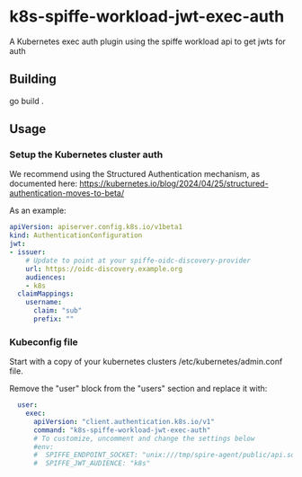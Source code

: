 # k8s-spiffe-workload-jwt-exec-auth
A Kubernetes exec auth plugin using the spiffe workload api to get jwts for auth

## Building
go build .

## Usage

### Setup the Kubernetes cluster auth

We recommend using the Structured Authentication mechanism, as documented here: https://kubernetes.io/blog/2024/04/25/structured-authentication-moves-to-beta/

As an example:
```yaml
apiVersion: apiserver.config.k8s.io/v1beta1
kind: AuthenticationConfiguration
jwt:
- issuer:
    # Update to point at your spiffe-oidc-discovery-provider
    url: https://oidc-discovery.example.org
    audiences:
    - k8s
  claimMappings:
    username:
      claim: "sub"
      prefix: ""
```

### Kubeconfig file

Start with a copy of your kubernetes clusters /etc/kubernetes/admin.conf file.

Remove the "user" block from the "users" section and replace it with:
```yaml
  user:
    exec:
      apiVersion: "client.authentication.k8s.io/v1"
      command: "k8s-spiffe-workload-jwt-exec-auth"
      # To customize, uncomment and change the settings below
      #env:
      #  SPIFFE_ENDPOINT_SOCKET: "unix:///tmp/spire-agent/public/api.sock"
      #  SPIFFE_JWT_AUDIENCE: "k8s"
```
